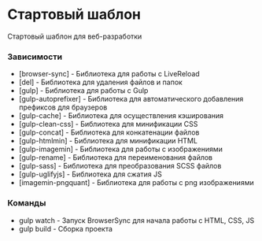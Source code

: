 # Стартовый шаблон
Стартовый шаблон для веб-разработки

### Зависимости
* [browser-sync]        - Библиотека для работы с LiveReload
* [del]                 - Библиотека для удаления файлов и папок
* [gulp]                - Библиотека для работы с Gulp
* [gulp-autoprefixer]   - Библиотека для автоматического добавления префиксов для браузеров
* [gulp-cache]          - Библиотека для осуществления кэширования
* [gulp-clean-css]      - Библиотека для минификации CSS
* [gulp-concat]         - Библиотека для конкатенации файлов
* [gulp-htmlmin]        - Библиотека для минификации HTML
* [gulp-imagemin]       - Библиотека для работы с изображениями
* [gulp-rename]         - Библиотека для переименования файлов
* [gulp-sass]           - Библиотека для преобразования SCSS файлов
* [gulp-uglifyjs]       - Библиотека для сжатия JS
* [imagemin-pngquant]   - Библиотека для работы с png изображениями

### Команды
- gulp watch - Запуск BrowserSync для начала работы с HTML, CSS, JS
- gulp build - Сборка проекта
